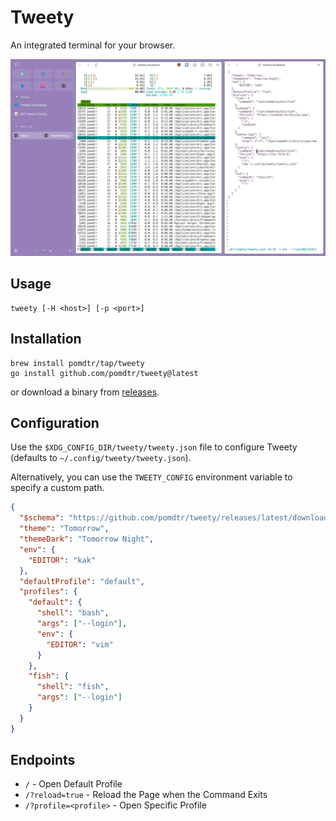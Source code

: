 # Tweety

An integrated terminal for your browser.

![Tweety](./media/screenshot.jpg)

## Usage

```
tweety [-H <host>] [-p <port>]
```

## Installation

```
brew install pomdtr/tap/tweety
go install github.com/pomdtr/tweety@latest
```

or download a binary from [releases](https://github.com/pomdtr/tweety/releases).

## Configuration

Use the `$XDG_CONFIG_DIR/tweety/tweety.json` file to configure Tweety (defaults
to `~/.config/tweety/tweety.json`).

Alternatively, you can use the `TWEETY_CONFIG` environment variable to specify a
custom path.

```json
{
  "$schema": "https://github.com/pomdtr/tweety/releases/latest/download/config.schema.json",
  "theme": "Tomorrow",
  "themeDark": "Tomorrow Night",
  "env": {
    "EDITOR": "kak"
  },
  "defaultProfile": "default",
  "profiles": {
    "default": {
      "shell": "bash",
      "args": ["--login"],
      "env": {
        "EDITOR": "vim"
      }
    },
    "fish": {
      "shell": "fish",
      "args": ["--login"]
    }
  }
}
```

## Endpoints

- `/` - Open Default Profile
- `/?reload=true` - Reload the Page when the Command Exits
- `/?profile=<profile>` - Open Specific Profile
